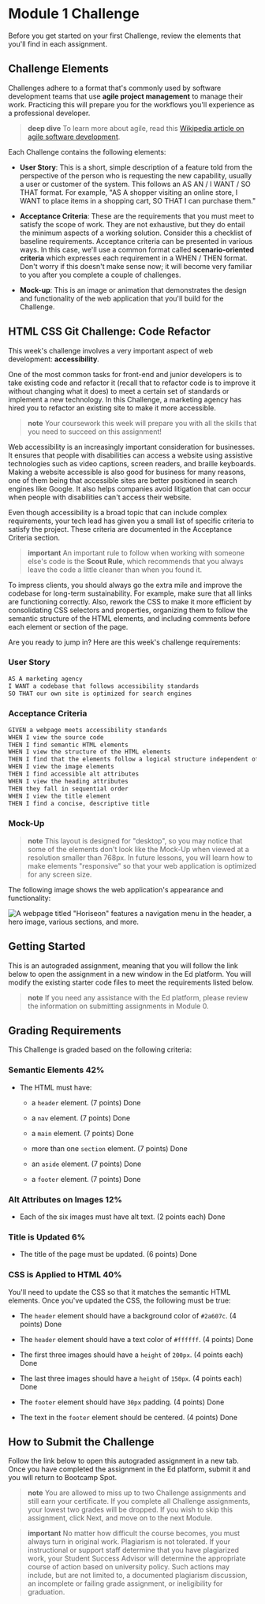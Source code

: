 # Module 1 Challenge

Before you get started on your first Challenge, review the elements that you'll find in each assignment.

## Challenge Elements

Challenges adhere to a format that's commonly used by software development teams that use **agile project management** to manage their work. Practicing this will prepare you for the workflows you'll experience as a professional developer.

> **deep dive** To learn more about agile, read this [Wikipedia article on agile software development](https://en.wikipedia.org/wiki/Agile_software_development).

Each Challenge contains the following elements:

* **User Story**: This is a short, simple description of a feature told from the perspective of the person who is requesting the new capability, usually a user or customer of the system. This follows an AS AN / I WANT / SO THAT format. For example, "AS A shopper visiting an online store, I WANT to place items in a shopping cart, SO THAT I can purchase them." 

* **Acceptance Criteria**: These are the requirements that you must meet to satisfy the scope of work. They are not exhaustive, but they do entail the minimum aspects of a working solution. Consider this a checklist of baseline requirements. Acceptance criteria can be presented in various ways. In this case, we'll use a common format called **scenario-oriented criteria** which expresses each requirement in a WHEN / THEN format. Don't worry if this doesn't make sense now; it will become very familiar to you after you complete a couple of challenges. 

* **Mock-up**: This is an image or animation that demonstrates the design and functionality of the web application that you'll build for the Challenge.

## HTML CSS Git Challenge: Code Refactor

This week's challenge involves a very important aspect of web development: **accessibility**. 

One of the most common tasks for front-end and junior developers is to take existing code and refactor it (recall that to refactor code is to improve it without changing what it does) to meet a certain set of standards or implement a new technology. In this Challenge, a marketing agency has hired you to refactor an existing site to make it more accessible. 

> **note** Your coursework this week will prepare you with all the skills that you need to succeed on this assignment!

Web accessibility is an increasingly important consideration for businesses. It ensures that people with disabilities can access a website using assistive technologies such as video captions, screen readers, and braille keyboards. Making a website accessible is also good for business for many reasons, one of them being that accessible sites are better positioned in search engines like Google. It also helps companies avoid litigation that can occur when people with disabilities can't access their website.

Even though accessibility is a broad topic that can include complex requirements, your tech lead has given you a small list of specific criteria to satisfy the project. These criteria are documented in the Acceptance Criteria section.

> **important** An important rule to follow when working with someone else's code is the **Scout Rule**, which recommends that you always leave the code a little cleaner than when you found it.

To impress clients, you should always go the extra mile and improve the codebase for long-term sustainability. For example, make sure that all links are functioning correctly. Also, rework the CSS to make it more efficient by consolidating CSS selectors and properties, organizing them to follow the semantic structure of the HTML elements, and including comments before each element or section of the page.

Are you ready to jump in? Here are this week's challenge requirements: 

### User Story

```md
AS A marketing agency
I WANT a codebase that follows accessibility standards
SO THAT our own site is optimized for search engines
```

### Acceptance Criteria

```md
GIVEN a webpage meets accessibility standards
WHEN I view the source code
THEN I find semantic HTML elements
WHEN I view the structure of the HTML elements
THEN I find that the elements follow a logical structure independent of styling and positioning
WHEN I view the image elements
THEN I find accessible alt attributes
WHEN I view the heading attributes
THEN they fall in sequential order
WHEN I view the title element
THEN I find a concise, descriptive title
```

### Mock-Up

> **note** This layout is designed for "desktop", so you may notice that some of the elements don't look like the Mock-Up when viewed at a resolution smaller than 768px. In future lessons, you will learn how to make elements "responsive" so that your web application is optimized for any screen size.

The following image shows the web application's appearance and functionality:

![A webpage titled "Horiseon" features a navigation menu in the header, a hero image, various sections, and more.](https://static.bc-edx.com/coding/software-dev/01-HTML-Git-CSS/assets/01-html-css-git-homework-demo.png)

## Getting Started

This is an autograded assignment, meaning that you will follow the link below to open the assignment in a new window in the Ed platform. You will modify the existing starter code files to meet the requirements listed below.

> **note** If you need any assistance with the Ed platform, please review the information on submitting assignments in Module 0.

## Grading Requirements

This Challenge is graded based on the following criteria: 

### Semantic Elements 42%

* The HTML must have:

    * a `header` element. (7 points) Done

    * a `nav` element. (7 points) Done
    
    * a `main` element. (7 points) Done

    * more than one `section` element. (7 points) Done
    
    * an `aside` element. (7 points) Done

    * a `footer` element. (7 points) Done

### Alt Attributes on Images 12%

* Each of the six images must have alt text. (2 points each) Done

### Title is Updated 6%

* The title of the page must be updated. (6 points) Done

### CSS is Applied to HTML 40%

You'll need to update the CSS so that it matches the semantic HTML elements. Once you've updated the CSS, the following must be true:

* The `header` element should have a background color of `#2a607c`. (4 points) Done

* The `header` element should have a text color of `#ffffff`. (4 points) Done

* The first three images should have a `height` of `200px`. (4 points each) Done

* The last three images should have a `height` of `150px`. (4 points each) Done

* The `footer` element should have `30px` padding. (4 points) Done

* The text in the `footer` element should be centered. (4 points) Done

## How to Submit the Challenge

Follow the link below to open this autograded assignment in a new tab. Once you have completed the assignment in the Ed platform, submit it and you will return to Bootcamp Spot.

> **note** You are allowed to miss up to two Challenge assignments and still earn your certificate. If you complete all Challenge assignments, your lowest two grades will be dropped. If you wish to skip this assignment, click Next, and move on to the next Module.

> **important** No matter how difficult the course becomes, you must always turn in original work. Plagiarism is not tolerated. If your instructional or support staff determine that you have plagiarized work, your Student Success Advisor will determine the appropriate course of action based on university policy. Such actions may include, but are not limited to, a documented plagiarism discussion, an incomplete or failing grade assignment, or ineligibility for graduation.
